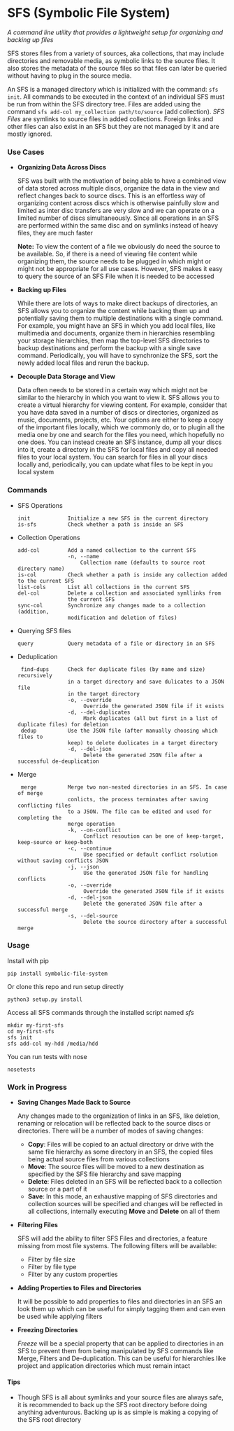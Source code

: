 # SFS (Symbolic File System)

*A command line utility that provides a lightweight setup for organizing and backing up files*

SFS stores files from a variety of sources, aka collections, that may include directories and
removable media, as symbolic links to the source files.
It also stores the metadata of the source files so that files can later be queried without having to
plug in the source media. 

An SFS is a managed directory which is initialized with the command: `sfs init`. All commands to
be executed in the context of an individual SFS must be run from within the SFS directory tree.
Files are added using the command `sfs add-col my_collection path/to/source` (add collection).
*SFS Files* are symlinks to source files in added collections. Foreign links and other files can
also exist in an SFS but they are not managed by it and are mostly ignored.

### Use Cases

 - __Organizing Data Across Discs__ 
     
     SFS was built with the motivation of being able to have a combined view of data stored across
     multiple discs, organize the data in the view and reflect changes back to source discs. This
     is an effortless way of organizing content across discs which is otherwise painfully slow
     and limited as inter disc transfers are very slow and we can operate on a limited number of discs
     simultaneously. Since all operations in an SFS are performed within the same disc and on symlinks
     instead of heavy files, they are much faster
     
     __Note:__ To view the content of a file we obviously do need the source to be available. So, if 
     there is a need of viewing file content while organizing them, the source needs to be plugged in which
     might or might not be appropriate for all use cases. However, SFS makes it easy to query the 
     source of an SFS File when it is needed to be accessed
      
 - __Backing up Files__
    
    While there are lots of ways to make direct backups of directories, an SFS allows you to organize
    the content while backing them up and potentially saving them to multiple destinations with a single command.
    For example, you might have an SFS in which you add local files, like multimedia and documents, organize
    them in hierarchies resembling your storage hierarchies, then map the top-level SFS directories to backup
    destinations and perform the backup with a single save command. Periodically, you will have to synchronize
    the SFS, sort the newly added local files and rerun the backup.

 - __Decouple Data Storage and View__
 
    Data often needs to be stored in a certain way which might not be similar to the hierarchy in which you want
    to view it. SFS allows you to create a virtual hierarchy for viewing content. For example, consider that you have
    data saved in a number of discs or directories, organized as music, documents, projects, etc. Your options are
    either to keep a copy of the important files locally, which we commonly do, or to plugin all the media one by
    one and search for the files you need, which hopefully no one does. You can instead create an SFS instance,
    dump all your discs into it, create a directory in the SFS for local files and copy all needed files to your
    local system. You can search for files in all your discs locally and, periodically, you can update what files to be
    kept in you local system

### Commands

 - SFS Operations
 
       init            Initialize a new SFS in the current directory
       is-sfs          Check whether a path is inside an SFS
    
 - Collection Operations
 
       add-col         Add a named collection to the current SFS
                       -n, --name
                           Collection name (defaults to source root directory name)
       is-col          Check whether a path is inside any collection added to the current SFS
       list-cols       List all collections in the current SFS
       del-col         Delete a collection and associated symllinks from 
                       the current SFS    
       sync-col        Synchronize any changes made to a collection (addition, 
                       modification and deletion of files)

 - Querying SFS files
 
       query           Query metadata of a file or directory in an SFS

- Deduplication
       
       find-dups      Check for duplicate files (by name and size) recursively 
                      in a target directory and save dulicates to a JSON file
                      in the target directory
                      -o, --override
                           Override the generated JSON file if it exists
                      -d, --del-duplicates
                           Mark duplicates (all but first in a list of duplicate files) for deletion
       dedup          Use the JSON file (after manually choosing which files to
                      keep) to delete duolicates in a target directory
                      -d, --del-json
                           Delete the generated JSON file after a successful de-deuplication

- Merge
       
       merge          Merge two non-nested directories in an SFS. In case of merge
                      conlicts, the process terminates after saving conflicting files
                      to a JSON. The file can be edited and used for completing the
                      merge operation
                      -k, --on-conflict
                           Conflict resoution can be one of keep-target, keep-source or keep-both
                      -c, --continue
                           Use specified or default conflict rsolution without saving conflicts JSON
                      -j, --json
                           Use the generated JSON file for handling conflicts 
                      -o, --override
                           Override the generated JSON file if it exists
                      -d, --del-json
                           Delete the generated JSON file after a successful merge
                      -s, --del-source
                           Delete the source directory after a successful merge
                   
### Usage

Install with pip

    pip install symbolic-file-system

Or clone this repo and run setup directly

    python3 setup.py install
    
Access all SFS commands through the installed script named *sfs*

    mkdir my-first-sfs
    cd my-first-sfs
    sfs init
    sfs add-col my-hdd /media/hdd
    
You can run tests with nose
    
    nosetests
    
### Work in Progress

 - __Saving Changes Made Back to Source__ 
     
     Any changes made to the organization of links in an SFS, like deletion, renaming 
     or relocation will be reflected back to the source discs or directories. There will
     be a number of modes of saving changes:
      - __Copy__: Files will be copied to an actual directory or drive with the same file
      hierarchy as some directory in an SFS, the copied files being actual source files
      from various collections
      - __Move__: The source files will be moved to a new destination as specified by the
      SFS file hierarchy and save mapping
      - __Delete__: Files deleted in an SFS will be reflected back to a collection source
       or a part of it
      - __Save__: In this mode, an exhaustive mapping of SFS directories and collection
      sources will be specified and changes will be reflected in all collections, internally
      executing __Move__ and __Delete__ on all of them
      
 - __Filtering Files__

    SFS will add the ability to filter SFS Files and directories, a feature missing from most
    file systems. The following filters will be available:
     - Filter by file size
     - Filter by file type
     - Filter by any custom properties
    
 - __Adding Properties to Files and Directories__
 
    It will be possible to add properties to files and directories in an SFS an look them up which can be useful
    for simply tagging them and can even be used while applying filters
 
 - __Freezing Directories__
 
    *Freeze* will be a special property that can be applied to directories in an SFS to prevent
    them from being manipulated by SFS commands like Merge, Filters and De-duplication. This
    can be useful for hierarchies like project and application directories which must remain intact
    
    
#### Tips

 - Though SFS is all about symlinks and your source files are always safe, it is recommended to back
 up the SFS root directory before doing anything adventurous. Backing up is as simple is making a 
 copying of the SFS root directory
